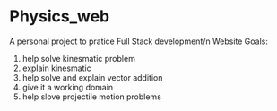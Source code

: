 # Physics_web
A personal project to pratice Full Stack development/n
Website Goals:
1. help solve kinesmatic problem
2. explain kinesmatic
3. help solve and explain vector addition
4. give it a working domain
5. help slove projectile motion problems
